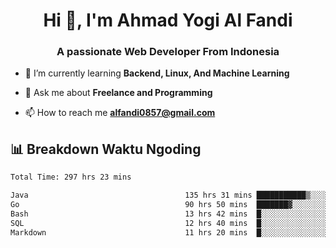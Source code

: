 <h1 align="center">Hi 👋, I'm Ahmad Yogi Al Fandi</h1>
<h3 align="center">A passionate Web Developer From Indonesia</h3>

- 🌱 I’m currently learning **Backend, Linux, And Machine Learning**

- 💬 Ask me about **Freelance and Programming**

- 📫 How to reach me **<alfandi0857@gmail.com>**


## 📊 Breakdown Waktu Ngoding

<!--START_SECTION:waka-->

```txt
Total Time: 297 hrs 23 mins

Java                                   135 hrs 31 mins ███████████▒░░░░░░░░░░░░░   45.34 %
Go                                     90 hrs 50 mins  ███████▓░░░░░░░░░░░░░░░░░   30.39 %
Bash                                   13 hrs 42 mins  █░░░░░░░░░░░░░░░░░░░░░░░░   04.58 %
SQL                                    12 hrs 40 mins  █░░░░░░░░░░░░░░░░░░░░░░░░   04.24 %
Markdown                               11 hrs 20 mins  █░░░░░░░░░░░░░░░░░░░░░░░░   03.79 %
```

<!--END_SECTION:waka-->
